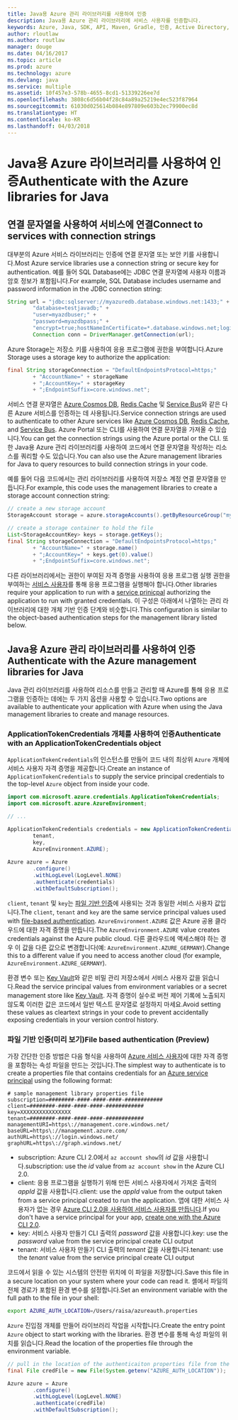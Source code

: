 ```yaml
---
title: Java용 Azure 관리 라이브러리를 사용하여 인증
description: Java용 Azure 관리 라이브러리에 서비스 사용자를 인증합니다.
keywords: Azure, Java, SDK, API, Maven, Gradle, 인증, Active Directory, 서비스 사용자
author: rloutlaw
ms.author: routlaw
manager: douge
ms.date: 04/16/2017
ms.topic: article
ms.prod: azure
ms.technology: azure
ms.devlang: java
ms.service: multiple
ms.assetid: 10f457e3-578b-4655-8cd1-51339226ee7d
ms.openlocfilehash: 3808c6d56b04f28c84a89a25219e4ec523f87964
ms.sourcegitcommit: 61030d025614b084e897809e603b2ec79900ec8d
ms.translationtype: HT
ms.contentlocale: ko-KR
ms.lasthandoff: 04/03/2018
---
```

# <a name="authenticate-with-the-azure-libraries-for-java"></a><span data-ttu-id="f8b63-104">Java용 Azure 라이브러리를 사용하여 인증</span><span class="sxs-lookup"><span data-stu-id="f8b63-104">Authenticate with the Azure libraries for Java</span></span> 

## <a name="connect-to-services-with-connection-strings"></a><span data-ttu-id="f8b63-105">연결 문자열을 사용하여 서비스에 연결</span><span class="sxs-lookup"><span data-stu-id="f8b63-105">Connect to services with connection strings</span></span>

<span data-ttu-id="f8b63-106">대부분의 Azure 서비스 라이브러리는 인증에 연결 문자열 또는 보안 키를 사용합니다.</span><span class="sxs-lookup"><span data-stu-id="f8b63-106">Most Azure service libraries use a connection string or secure key for authentication.</span></span> <span data-ttu-id="f8b63-107">예를 들어 SQL Database에는 JDBC 연결 문자열에 사용자 이름과 암호 정보가 포함됩니다.</span><span class="sxs-lookup"><span data-stu-id="f8b63-107">For example, SQL Database includes username and password information in the JDBC connection string:</span></span>

```java
String url = "jdbc:sqlserver://myazuredb.database.windows.net:1433;" + 
        "database=testjavadb;" + 
        "user=myazdbuser;" +
        "password=myazdbpass;" +
        "encrypt=true;hostNameInCertificate=*.database.windows.net;loginTimeout=30;";
        Connection conn = DriverManager.getConnection(url);
```

<span data-ttu-id="f8b63-108">Azure Storage는 저장소 키를 사용하여 응용 프로그램에 권한을 부여합니다.</span><span class="sxs-lookup"><span data-stu-id="f8b63-108">Azure Storage uses a storage key to authorize the application:</span></span>

```java
final String storageConnection = "DefaultEndpointsProtocol=https;"
        + "AccountName=" + storageName 
        + ";AccountKey=" + storageKey
        + ";EndpointSuffix=core.windows.net";
```

<span data-ttu-id="f8b63-109">서비스 연결 문자열은 [Azure Cosmos DB](https://docs.microsoft.com/azure/cosmos-db/sql-api-java-application#UseService), [Redis Cache](https://docs.microsoft.com/azure/redis-cache/cache-java-get-started) 및 [Service Bus](https://docs.microsoft.com/azure/service-bus-messaging/service-bus-java-how-to-use-queues)와 같은 다른 Azure 서비스를 인증하는 데 사용됩니다.</span><span class="sxs-lookup"><span data-stu-id="f8b63-109">Service connection strings are used to authenticate to other Azure services like [Azure Cosmos DB](https://docs.microsoft.com/azure/cosmos-db/sql-api-java-application#UseService), [Redis Cache](https://docs.microsoft.com/azure/redis-cache/cache-java-get-started), and [Service Bus](https://docs.microsoft.com/azure/service-bus-messaging/service-bus-java-how-to-use-queues).</span></span> <span data-ttu-id="f8b63-110">Azure Portal 또는 CLI를 사용하여 연결 문자열을 가져올 수 있습니다.</span><span class="sxs-lookup"><span data-stu-id="f8b63-110">You can get the connection strings using the Azure portal or the CLI.</span></span>  <span data-ttu-id="f8b63-111">또한 Java용 Azure 관리 라이브러리를 사용하여 코드에서 연결 문자열을 작성하는 리소스를 쿼리할 수도 있습니다.</span><span class="sxs-lookup"><span data-stu-id="f8b63-111">You can also use the Azure management libraries for Java to query resources to build connection strings in your code.</span></span> 

<span data-ttu-id="f8b63-112">예를 들어 다음 코드에서는 관리 라이브러리를 사용하여 저장소 계정 연결 문자열을 만듭니다.</span><span class="sxs-lookup"><span data-stu-id="f8b63-112">For example, this code uses the management libraries to create a storage account connection string:</span></span>

```java
// create a new storage account
StorageAccount storage = azure.storageAccounts().getByResourceGroup("myResourceGroup","myStorageAccount");

// create a storage container to hold the file
List<StorageAccountKey> keys = storage.getKeys();
final String storageConnection = "DefaultEndpointsProtocol=https;"
        + "AccountName=" + storage.name()
        + ";AccountKey=" + keys.get(0).value()
        + ";EndpointSuffix=core.windows.net";
```

<span data-ttu-id="f8b63-113">다른 라이브러리에서는 권한이 부여된 자격 증명을 사용하여 응용 프로그램 실행 권한을 부여하는 [서비스 사용자](https://docs.microsoft.com/azure/active-directory/develop/active-directory-application-objects)를 통해 응용 프로그램을 실행해야 합니다.</span><span class="sxs-lookup"><span data-stu-id="f8b63-113">Other libraries require your application to run with a [service prinicpal](https://docs.microsoft.com/azure/active-directory/develop/active-directory-application-objects) authorizing the application to run with granted credentials.</span></span> <span data-ttu-id="f8b63-114">이 구성은 아래에서 나열하는 관리 라이브러리에 대한 개체 기반 인증 단계와 비슷합니다.</span><span class="sxs-lookup"><span data-stu-id="f8b63-114">This configuration is similar to the object-based authentication steps for the management library listed below.</span></span>

<a name="mgmt-auth"></a>

##  <a name="authenticate-with-the-azure-management-libraries-for-java"></a><span data-ttu-id="f8b63-115">Java용 Azure 관리 라이브러리를 사용하여 인증</span><span class="sxs-lookup"><span data-stu-id="f8b63-115">Authenticate with the Azure management libraries for Java</span></span>

<span data-ttu-id="f8b63-116">Java 관리 라이브러리를 사용하여 리소스를 만들고 관리할 때 Azure를 통해 응용 프로그램을 인증하는 데에는 두 가지 옵션을 사용할 수 있습니다.</span><span class="sxs-lookup"><span data-stu-id="f8b63-116">Two options are available to authenticate your application with Azure when using the Java management libraries to create and manage resources.</span></span>

### <a name="authenticate-with-an-applicationtokencredentials-object"></a><span data-ttu-id="f8b63-117">ApplicationTokenCredentials 개체를 사용하여 인증</span><span class="sxs-lookup"><span data-stu-id="f8b63-117">Authenticate with an ApplicationTokenCredentials object</span></span>

<span data-ttu-id="f8b63-118">`ApplicationTokenCredentials`의 인스턴스를 만들어 코드 내의 최상위 `Azure` 개체에 서비스 사용자 자격 증명을 제공합니다.</span><span class="sxs-lookup"><span data-stu-id="f8b63-118">Create an instance of `ApplicationTokenCredentials` to supply the service principal credentials to the top-level `Azure` object from inside your code.</span></span>

```java
import com.microsoft.azure.credentials.ApplicationTokenCredentials;
import com.microsoft.azure.AzureEnvironment;

// ...

ApplicationTokenCredentials credentials = new ApplicationTokenCredentials(client, 
        tenant,
        key, 
        AzureEnvironment.AZURE);
        
Azure azure = Azure
        .configure()
        .withLogLevel(LogLevel.NONE)
        .authenticate(credentials)
        .withDefaultSubscription();
```

<span data-ttu-id="f8b63-119">`client`, `tenant` 및 `key`는 [파일 기반 인증](#mgmt-file)에 사용되는 것과 동일한 서비스 사용자 값입니다.</span><span class="sxs-lookup"><span data-stu-id="f8b63-119">The `client`, `tenant` and `key` are the same service principal values used with [file-based authentication](#mgmt-file).</span></span> <span data-ttu-id="f8b63-120">`AzureEnvironment.AZURE` 값은 Azure 공용 클라우드에 대한 자격 증명을 만듭니다.</span><span class="sxs-lookup"><span data-stu-id="f8b63-120">The `AzureEnvironment.AZURE` value creates credentials against the Azure public cloud.</span></span> <span data-ttu-id="f8b63-121">다른 클라우드에 액세스해야 하는 경우 이 값을 다른 값으로 변경합니다(예: `AzureEnvironment.AZURE_GERMANY`).</span><span class="sxs-lookup"><span data-stu-id="f8b63-121">Change this to a different value if you need to access another cloud (for example, `AzureEnvironment.AZURE_GERMANY`).</span></span>  

 <span data-ttu-id="f8b63-122">환경 변수 또는 [Key Vault](/azure/key-vault/key-vault-whatis.md)와 같은 비밀 관리 저장소에서 서비스 사용자 값을 읽습니다.</span><span class="sxs-lookup"><span data-stu-id="f8b63-122">Read the service principal values from environment variables or a secret management store like [Key Vault](/azure/key-vault/key-vault-whatis.md).</span></span> <span data-ttu-id="f8b63-123">자격 증명이 실수로 버전 제어 기록에 노출되지 않도록 이러한 값은 코드에서 일반 텍스트 문자열로 설정하지 마세요.</span><span class="sxs-lookup"><span data-stu-id="f8b63-123">Avoid setting these values as cleartext strings in your code to prevent accidentally exposing credentials in your version control history.</span></span>   

<a name="mgmt-file"></a>

### <a name="file-based-authentication-preview"></a><span data-ttu-id="f8b63-124">파일 기반 인증(미리 보기)</span><span class="sxs-lookup"><span data-stu-id="f8b63-124">File based authentication (Preview)</span></span>

<span data-ttu-id="f8b63-125">가장 간단한 인증 방법은 다음 형식을 사용하여 [Azure 서비스 사용자](https://docs.microsoft.com/azure/active-directory/develop/active-directory-application-objects)에 대한 자격 증명을 포함하는 속성 파일을 만드는 것입니다.</span><span class="sxs-lookup"><span data-stu-id="f8b63-125">The simplest way to authenticate is to create a properties file that contains credentials for an [Azure service principal](https://docs.microsoft.com/azure/active-directory/develop/active-directory-application-objects) using the following format:</span></span>

```text
# sample management library properties file
subscription=########-####-####-####-############
client=########-####-####-####-############
key=XXXXXXXXXXXXXXXX
tenant=########-####-####-####-############
managementURI=https\://management.core.windows.net/
baseURL=https\://management.azure.com/
authURL=https\://login.windows.net/
graphURL=https\://graph.windows.net/
```

- <span data-ttu-id="f8b63-126">subscription: Azure CLI 2.0에서 `az account show`의 *id* 값을 사용합니다.</span><span class="sxs-lookup"><span data-stu-id="f8b63-126">subscription: use the *id* value from `az account show` in the Azure CLI 2.0.</span></span>
- <span data-ttu-id="f8b63-127">client: 응용 프로그램을 실행하기 위해 만든 서비스 사용자에서 가져온 출력의 *appId* 값을 사용합니다.</span><span class="sxs-lookup"><span data-stu-id="f8b63-127">client: use the *appId* value from the output taken from a service principal created to run the application.</span></span> <span data-ttu-id="f8b63-128">앱에 대한 서비스 사용자가 없는 경우 [Azure CLI 2.0을 사용하여 서비스 사용자를 만듭니다](https://docs.microsoft.com/cli/azure/create-an-azure-service-principal-azure-cli).</span><span class="sxs-lookup"><span data-stu-id="f8b63-128">If you don't have a service principal for your app, [create one with the Azure CLI 2.0](https://docs.microsoft.com/cli/azure/create-an-azure-service-principal-azure-cli).</span></span>
- <span data-ttu-id="f8b63-129">key: 서비스 사용자 만들기 CLI 출력의 *password* 값을 사용합니다.</span><span class="sxs-lookup"><span data-stu-id="f8b63-129">key: use the *password* value from the service principal create CLI output</span></span> 
- <span data-ttu-id="f8b63-130">tenant: 서비스 사용자 만들기 CLI 출력의 *tenant* 값을 사용합니다.</span><span class="sxs-lookup"><span data-stu-id="f8b63-130">tenant: use the *tenant* value from the service principal create CLI output</span></span>

<span data-ttu-id="f8b63-131">코드에서 읽을 수 있는 시스템의 안전한 위치에 이 파일을 저장합니다.</span><span class="sxs-lookup"><span data-stu-id="f8b63-131">Save this file in a secure location on your system where your code can read it.</span></span> <span data-ttu-id="f8b63-132">셸에서 파일의 전체 경로가 포함된 환경 변수를 설정합니다.</span><span class="sxs-lookup"><span data-stu-id="f8b63-132">Set an environment variable with the full path to the file in your shell:</span></span>

```bash
export AZURE_AUTH_LOCATION=/Users/raisa/azureauth.properties
```

<span data-ttu-id="f8b63-133">`Azure` 진입점 개체를 만들어 라이브러리 작업을 시작합니다.</span><span class="sxs-lookup"><span data-stu-id="f8b63-133">Create the entry point `Azure` object to start working with the libraries.</span></span> <span data-ttu-id="f8b63-134">환경 변수를 통해 속성 파일의 위치를 읽습니다.</span><span class="sxs-lookup"><span data-stu-id="f8b63-134">Read the location of the properties file through the environment variable.</span></span>

```java
// pull in the location of the authenticaiton properties file from the environment 
final File credFile = new File(System.getenv("AZURE_AUTH_LOCATION"));

Azure azure = Azure
        .configure()
        .withLogLevel(LogLevel.NONE)
        .authenticate(credFile)
        .withDefaultSubscription();
```



